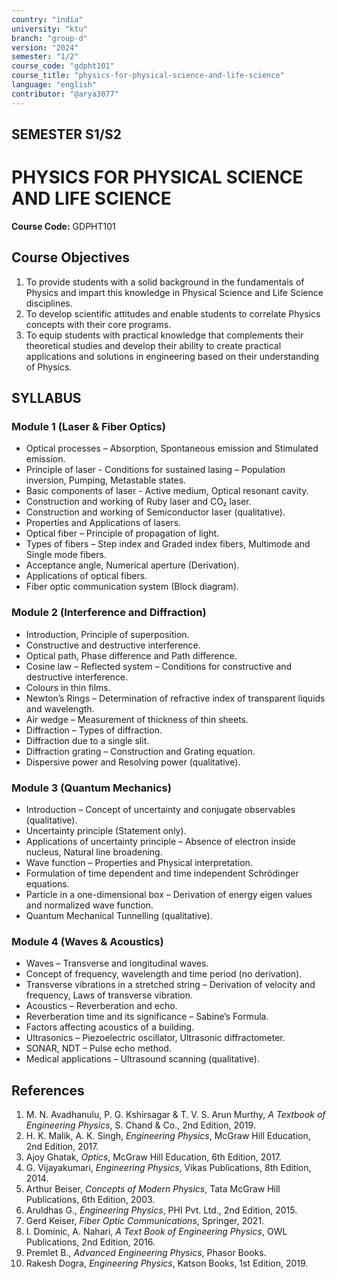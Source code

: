 ```yaml
---
country: "india"
university: "ktu"
branch: "group-d"
version: "2024"
semester: "1/2"
course_code: "gdpht101"
course_title: "physics-for-physical-science-and-life-science"
language: "english"
contributor: "@arya3077"
---
```


## SEMESTER S1/S2
# PHYSICS FOR PHYSICAL SCIENCE AND LIFE SCIENCE
**Course Code:** GDPHT101  

## Course Objectives
1. To provide students with a solid background in the fundamentals of Physics and impart this knowledge in Physical Science and Life Science disciplines.  
2. To develop scientific attitudes and enable students to correlate Physics concepts with their core programs.  
3. To equip students with practical knowledge that complements their theoretical studies and develop their ability to create practical applications and solutions in engineering based on their understanding of Physics.  

## SYLLABUS

### Module 1 (Laser & Fiber Optics)  
* Optical processes – Absorption, Spontaneous emission and Stimulated emission.  
* Principle of laser - Conditions for sustained lasing – Population inversion, Pumping, Metastable states.  
* Basic components of laser - Active medium, Optical resonant cavity.  
* Construction and working of Ruby laser and CO₂ laser.  
* Construction and working of Semiconductor laser (qualitative).  
* Properties and Applications of lasers.  
* Optical fiber – Principle of propagation of light.  
* Types of fibers – Step index and Graded index fibers, Multimode and Single mode fibers.  
* Acceptance angle, Numerical aperture (Derivation).  
* Applications of optical fibers.  
* Fiber optic communication system (Block diagram).  

### Module 2 (Interference and Diffraction)  
* Introduction, Principle of superposition.  
* Constructive and destructive interference.  
* Optical path, Phase difference and Path difference.  
* Cosine law – Reflected system – Conditions for constructive and destructive interference.  
* Colours in thin films.  
* Newton’s Rings – Determination of refractive index of transparent liquids and wavelength.  
* Air wedge – Measurement of thickness of thin sheets.  
* Diffraction – Types of diffraction.  
* Diffraction due to a single slit.  
* Diffraction grating – Construction and Grating equation.  
* Dispersive power and Resolving power (qualitative).  

### Module 3 (Quantum Mechanics)  
* Introduction – Concept of uncertainty and conjugate observables (qualitative).  
* Uncertainty principle (Statement only).  
* Applications of uncertainty principle – Absence of electron inside nucleus, Natural line broadening.  
* Wave function – Properties and Physical interpretation.  
* Formulation of time dependent and time independent Schrödinger equations.  
* Particle in a one-dimensional box – Derivation of energy eigen values and normalized wave function.  
* Quantum Mechanical Tunnelling (qualitative).  

### Module 4 (Waves & Acoustics)  
* Waves – Transverse and longitudinal waves.  
* Concept of frequency, wavelength and time period (no derivation).  
* Transverse vibrations in a stretched string – Derivation of velocity and frequency, Laws of transverse vibration.  
* Acoustics – Reverberation and echo.  
* Reverberation time and its significance – Sabine’s Formula.  
* Factors affecting acoustics of a building.  
* Ultrasonics – Piezoelectric oscillator, Ultrasonic diffractometer.  
* SONAR, NDT – Pulse echo method.  
* Medical applications – Ultrasound scanning (qualitative).  

## References
1. M. N. Avadhanulu, P. G. Kshirsagar & T. V. S. Arun Murthy, *A Textbook of Engineering Physics*, S. Chand & Co., 2nd Edition, 2019.  
2. H. K. Malik, A. K. Singh, *Engineering Physics*, McGraw Hill Education, 2nd Edition, 2017.  
3. Ajoy Ghatak, *Optics*, McGraw Hill Education, 6th Edition, 2017.  
4. G. Vijayakumari, *Engineering Physics*, Vikas Publications, 8th Edition, 2014.  
5. Arthur Beiser, *Concepts of Modern Physics*, Tata McGraw Hill Publications, 6th Edition, 2003.  
6. Aruldhas G., *Engineering Physics*, PHI Pvt. Ltd., 2nd Edition, 2015.  
7. Gerd Keiser, *Fiber Optic Communications*, Springer, 2021.  
8. I. Dominic, A. Nahari, *A Text Book of Engineering Physics*, OWL Publications, 2nd Edition, 2016.  
9. Premlet B., *Advanced Engineering Physics*, Phasor Books.  
10. Rakesh Dogra, *Engineering Physics*, Katson Books, 1st Edition, 2019.  
